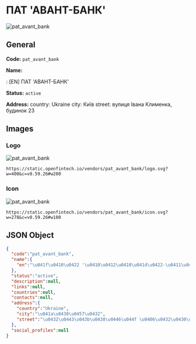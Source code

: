 
# ПАТ 'АВАНТ-БАНК' 
![pat_avant_bank](https://static.openfintech.io/vendors/pat_avant_bank/logo.svg?w=400&c=v0.59.26#w200)  

## General 
 
**Code:** `pat_avant_bank` 
 
**Name:** 
 
:	[EN] ПАТ 'АВАНТ-БАНК' 
 
**Status:** `active` 
 
**Address:** 
country: Ukraine 
city: Київ 
street: вулиця Івана Клименка, будинок 23 

## Images 

### Logo 
 
![pat_avant_bank](https://static.openfintech.io/vendors/pat_avant_bank/logo.svg?w=400&c=v0.59.26#w200)  

```
https://static.openfintech.io/vendors/pat_avant_bank/logo.svg?w=400&c=v0.59.26#w200
```  

### Icon 
 
![pat_avant_bank](https://static.openfintech.io/vendors/pat_avant_bank/icon.svg?w=278&c=v0.59.26#w100)  

```
https://static.openfintech.io/vendors/pat_avant_bank/icon.svg?w=278&c=v0.59.26#w100
```  

## JSON Object 

```json
{
  "code":"pat_avant_bank",
  "name":{
    "en":"\u041f\u0410\u0422 '\u0410\u0412\u0410\u041d\u0422-\u0411\u0410\u041d\u041a'"
  },
  "status":"active",
  "description":null,
  "links":null,
  "countries":null,
  "contacts":null,
  "address":{
    "country":"Ukraine",
    "city":"\u041a\u0438\u0457\u0432",
    "street":"\u0432\u0443\u043b\u0438\u0446\u044f \u0406\u0432\u0430\u043d\u0430 \u041a\u043b\u0438\u043c\u0435\u043d\u043a\u0430, \u0431\u0443\u0434\u0438\u043d\u043e\u043a 23"
  },
  "social_profiles":null
}
```  
